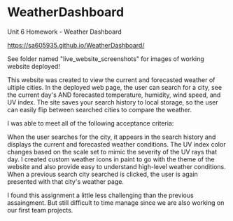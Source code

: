 # WeatherDashboard
Unit 6 Homework - Weather Dashboard

https://sa605935.github.io/WeatherDashboard/

See folder named "live_website_screenshots" for images of working website deployed!

This website was created to view the current and forecasted weather of ultiple cities. In the deployed web page, the user can search for a city, see the current day's AND forecasted temperature, humidity, wind speed, and UV index. The site saves your search history to local storage, so the user can easily flip between searched cities to compare the weather.

I was able to meet all of the following acceptance criteria:

When the user searches for the city, it appears in the search history and displays the current and forecasted weather conditions. The UV index color changes based on the scale set to mimic the severity of the UV rays that day. I created custom weather icons in paint to go with the theme of the website and also provide easy to understand high-level weather conditions. When a previous search city searched is clicked, the user is again presented with that city's weather page.

I found this assignment a little less challenging than the previous assaingment. But still difficult to time manage since we are also working on our first team projects.